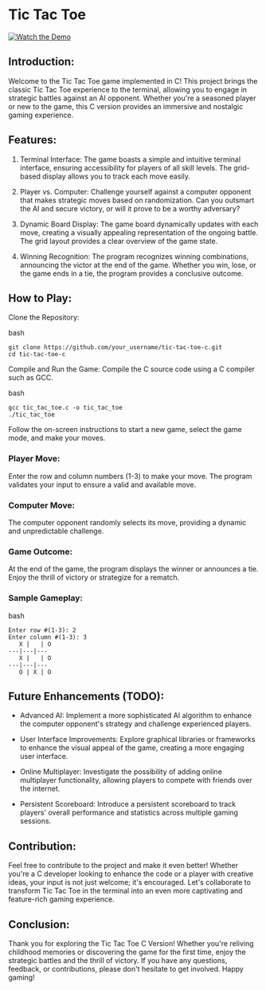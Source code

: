 # Tic Tac Toe

[![Watch the Demo](https://img.youtube.com/vi/SnYdOFU5L24/0.jpg)](https://www.youtube.com/watch?v=SnYdOFU5L24)

## Introduction:

Welcome to the Tic Tac Toe game implemented in C! This project brings the classic Tic Tac Toe experience to the terminal, allowing you to engage in strategic battles against an AI opponent. Whether you're a seasoned player or new to the game, this C version provides an immersive and nostalgic gaming experience.

## Features:

1. Terminal Interface:
   The game boasts a simple and intuitive terminal interface, ensuring accessibility for players of all skill levels. The grid-based display allows you to track each move easily.

2. Player vs. Computer:
   Challenge yourself against a computer opponent that makes strategic moves based on randomization. Can you outsmart the AI and secure victory, or will it prove to be a worthy adversary?

3. Dynamic Board Display:
   The game board dynamically updates with each move, creating a visually appealing representation of the ongoing battle. The grid layout provides a clear overview of the game state.

4. Winning Recognition:
   The program recognizes winning combinations, announcing the victor at the end of the game. Whether you win, lose, or the game ends in a tie, the program provides a conclusive outcome.

## How to Play:

Clone the Repository:

bash

```
git clone https://github.com/your_username/tic-tac-toe-c.git
cd tic-tac-toe-c
```

Compile and Run the Game:
Compile the C source code using a C compiler such as GCC.

bash

```
gcc tic_tac_toe.c -o tic_tac_toe
./tic_tac_toe
```

Follow the on-screen instructions to start a new game, select the game mode, and make your moves.

### Player Move:

Enter the row and column numbers (1-3) to make your move. The program validates your input to ensure a valid and available move.

### Computer Move:

The computer opponent randomly selects its move, providing a dynamic and unpredictable challenge.

### Game Outcome:

At the end of the game, the program displays the winner or announces a tie. Enjoy the thrill of victory or strategize for a rematch.

### Sample Gameplay:

bash

```
Enter row #(1-3): 2
Enter column #(1-3): 3
   X |   | O
---|---|---
   X |   | O
---|---|---
   O | X | O

```

## Future Enhancements (TODO):

- Advanced AI: Implement a more sophisticated AI algorithm to enhance the computer opponent's strategy and challenge experienced players.

- User Interface Improvements: Explore graphical libraries or frameworks to enhance the visual appeal of the game, creating a more engaging user interface.

- Online Multiplayer: Investigate the possibility of adding online multiplayer functionality, allowing players to compete with friends over the internet.

- Persistent Scoreboard: Introduce a persistent scoreboard to track players' overall performance and statistics across multiple gaming sessions.

## Contribution:

Feel free to contribute to the project and make it even better! Whether you're a C developer looking to enhance the code or a player with creative ideas, your input is not just welcome; it's encouraged. Let's collaborate to transform Tic Tac Toe in the terminal into an even more captivating and feature-rich gaming experience.

## Conclusion:

Thank you for exploring the Tic Tac Toe C Version! Whether you're reliving childhood memories or discovering the game for the first time, enjoy the strategic battles and the thrill of victory. If you have any questions, feedback, or contributions, please don't hesitate to get involved. Happy gaming!

